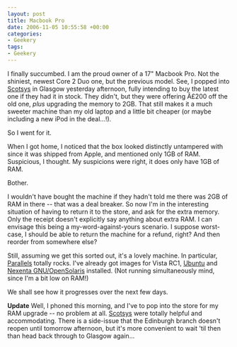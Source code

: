 ```yaml
---
layout: post
title: Macbook Pro
date: 2006-11-05 10:55:58 +00:00
categories:
- Geekery
tags:
- Geekery
---
```

I finally succumbed.  I am the proud owner of a 17" Macbook Pro.  Not the shiniest, newest Core 2 Duo one, but the previous model.  See, I popped into [Scotsys](http://www.scotsys.co.uk/) in Glasgow yesterday afternoon, fully intending to buy the latest one if they had it in stock.  They didn't, but they were offering Â£200 off the old one, *plus* upgrading the memory to 2GB.  That still makes it a much sweeter machine than my old laptop and a little bit cheaper (or maybe including a new iPod in the deal...!).

So I went for it.

When I got home, I noticed that the box looked distinctly untampered with since it was shipped from Apple, and mentioned only 1GB of RAM.  Suspicious, I thought.  My suspicions were right, it does only have 1GB of RAM.

Bother.

I wouldn't have bought the machine if they hadn't told me there was 2GB of RAM in there -- that was a deal breaker.  So now I'm in the interesting situation of having to return it to the store, and ask for the extra memory.  Only the receipt doesn't explicitly say anything about extra RAM.  I can envisage this being a my-word-against-yours scenario.  I suppose worst-case, I should be able to return the machine for a refund, right?  And then reorder from somewhere else?

Still, assuming we get this sorted out, it's a lovely machine.  In particular, [Parallels](http://www.parallels.com/en/products/desktop/) totally rocks.  I've already got images for Vista RC1, [Ubuntu](http://www.ubuntu.com/) and [Nexenta GNU/OpenSolaris](http://www.gnusolaris.org/) installed.  (Not running simultaneously mind, since I'm a bit low on RAM!)

We shall see how it progresses over the next few days.

**Update** Well, I phoned this morning, and I've to pop into the store for my RAM upgrade -- no problem at all.  [Scotsys](http://www.scotsys.co.uk/) were totally helpful and accommodating.  There is a side-issue that the Edinburgh branch doesn't reopen until tomorrow afternoon, but it's more convenient to wait 'til then than head back through to Glasgow again...
